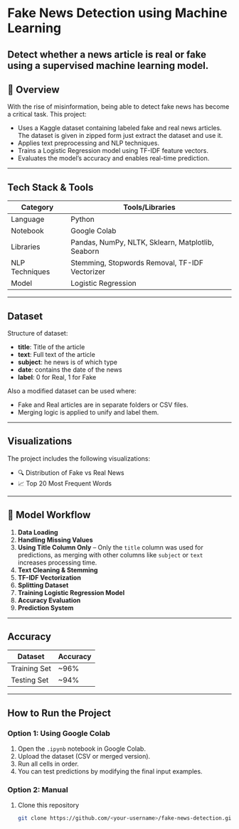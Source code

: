 #  Fake News Detection using Machine Learning

Detect whether a  news article is **real or fake** using a supervised machine learning model.
---

## 📌 Overview

With the rise of misinformation, being able to detect fake news has become a critical task. This project:
- Uses a Kaggle dataset containing labeled fake and real news articles. The dataset is given in zipped form just extract the dataset and use it.
- Applies text preprocessing and NLP techniques.
- Trains a Logistic Regression model using TF-IDF feature vectors.
- Evaluates the model’s accuracy and enables real-time prediction.

---

##  Tech Stack & Tools

| Category        | Tools/Libraries                                   |
|----------------|---------------------------------------------------|
| Language        | Python                                            |
| Notebook        | Google Colab                                      |
| Libraries       | Pandas, NumPy, NLTK, Sklearn, Matplotlib, Seaborn |
| NLP Techniques  | Stemming, Stopwords Removal, TF-IDF Vectorizer    |
| Model           | Logistic Regression                               |

---

## Dataset

Structure of dataset:
- **title**: Title of the article  
- **text**: Full text of the article  
- **subject**: he news is of which type
- **date**: contains the date of the news
- **label**: 0 for Real, 1 for Fake  

Also a modified dataset can be used where:
- Fake and Real articles are in separate folders or CSV files.
- Merging logic is applied to unify and label them.

---

## Visualizations

The project includes the following visualizations:
- 🔍 Distribution of Fake vs Real News  
- 📈 Top 20 Most Frequent Words  

---

## 🧠 Model Workflow

1. **Data Loading**
2. **Handling Missing Values**
3. **Using Title Column Only** – Only the `title` column was used for predictions, as merging with other columns like `subject` or `text` increases processing time.
4. **Text Cleaning & Stemming**
5. **TF-IDF Vectorization**
6. **Splitting Dataset**
7. **Training Logistic Regression Model**
8. **Accuracy Evaluation**
9. **Prediction System**

---

##  Accuracy

| Dataset       | Accuracy  |
|---------------|-----------|
| Training Set  |   ~96%    |
| Testing Set   |   ~94%    |

---

## How to Run the Project

### Option 1: Using Google Colab

1. Open the `.ipynb` notebook in Google Colab.
2. Upload the dataset (CSV or merged version).
3. Run all cells in order.
4. You can test predictions by modifying the final input examples.

###  Option 2: Manual

1. Clone this repository  
   ```bash
   git clone https://github.com/<your-username>/fake-news-detection.git
